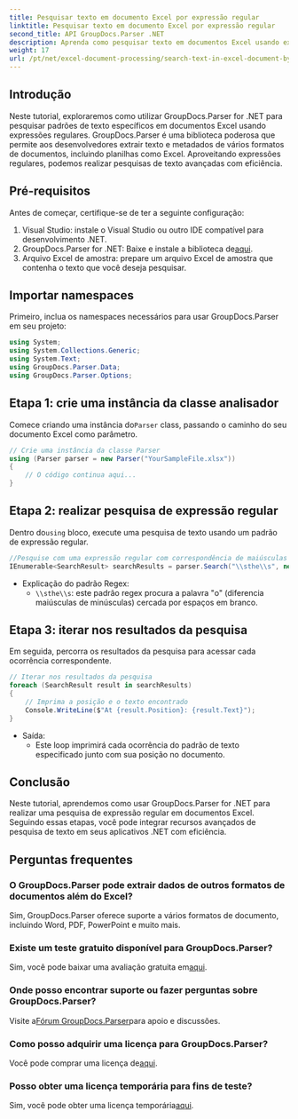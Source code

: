 ```yaml
---
title: Pesquisar texto em documento Excel por expressão regular
linktitle: Pesquisar texto em documento Excel por expressão regular
second_title: API GroupDocs.Parser .NET
description: Aprenda como pesquisar texto em documentos Excel usando expressões regulares com GroupDocs.Parser for .NET. Execute pesquisas de texto avançadas com eficiência.
weight: 17
url: /pt/net/excel-document-processing/search-text-in-excel-document-by-regular-expression/
---
```

## Introdução
Neste tutorial, exploraremos como utilizar GroupDocs.Parser for .NET para pesquisar padrões de texto específicos em documentos Excel usando expressões regulares. GroupDocs.Parser é uma biblioteca poderosa que permite aos desenvolvedores extrair texto e metadados de vários formatos de documentos, incluindo planilhas como Excel. Aproveitando expressões regulares, podemos realizar pesquisas de texto avançadas com eficiência.
## Pré-requisitos
Antes de começar, certifique-se de ter a seguinte configuração:
1. Visual Studio: instale o Visual Studio ou outro IDE compatível para desenvolvimento .NET.
2.  GroupDocs.Parser for .NET: Baixe e instale a biblioteca de[aqui](https://releases.groupdocs.com/parser/net/).
3. Arquivo Excel de amostra: prepare um arquivo Excel de amostra que contenha o texto que você deseja pesquisar.

## Importar namespaces
Primeiro, inclua os namespaces necessários para usar GroupDocs.Parser em seu projeto:
```csharp
using System;
using System.Collections.Generic;
using System.Text;
using GroupDocs.Parser.Data;
using GroupDocs.Parser.Options;
```
## Etapa 1: crie uma instância da classe analisador
 Comece criando uma instância do`Parser` class, passando o caminho do seu documento Excel como parâmetro.
```csharp
// Crie uma instância da classe Parser
using (Parser parser = new Parser("YourSampleFile.xlsx"))
{
    // O código continua aqui...
}
```
## Etapa 2: realizar pesquisa de expressão regular
 Dentro do`using` bloco, execute uma pesquisa de texto usando um padrão de expressão regular.
```csharp
//Pesquise com uma expressão regular com correspondência de maiúsculas e minúsculas
IEnumerable<SearchResult> searchResults = parser.Search("\\sthe\\s", new SearchOptions(true, false, true));
```
- Explicação do padrão Regex:
  - `\\sthe\\s`: este padrão regex procura a palavra "o" (diferencia maiúsculas de minúsculas) cercada por espaços em branco.
## Etapa 3: iterar nos resultados da pesquisa
Em seguida, percorra os resultados da pesquisa para acessar cada ocorrência correspondente.
```csharp
// Iterar nos resultados da pesquisa
foreach (SearchResult result in searchResults)
{
    // Imprima a posição e o texto encontrado
    Console.WriteLine($"At {result.Position}: {result.Text}");
}
```
- Saída:
  - Este loop imprimirá cada ocorrência do padrão de texto especificado junto com sua posição no documento.

## Conclusão
Neste tutorial, aprendemos como usar GroupDocs.Parser for .NET para realizar uma pesquisa de expressão regular em documentos Excel. Seguindo essas etapas, você pode integrar recursos avançados de pesquisa de texto em seus aplicativos .NET com eficiência.

## Perguntas frequentes
### O GroupDocs.Parser pode extrair dados de outros formatos de documentos além do Excel?
Sim, GroupDocs.Parser oferece suporte a vários formatos de documento, incluindo Word, PDF, PowerPoint e muito mais.
### Existe um teste gratuito disponível para GroupDocs.Parser?
 Sim, você pode baixar uma avaliação gratuita em[aqui](https://releases.groupdocs.com/).
### Onde posso encontrar suporte ou fazer perguntas sobre GroupDocs.Parser?
 Visite a[Fórum GroupDocs.Parser](https://forum.groupdocs.com/c/parser/17)para apoio e discussões.
### Como posso adquirir uma licença para GroupDocs.Parser?
 Você pode comprar uma licença de[aqui](https://purchase.groupdocs.com/buy).
### Posso obter uma licença temporária para fins de teste?
 Sim, você pode obter uma licença temporária[aqui](https://purchase.groupdocs.com/temporary-license/).